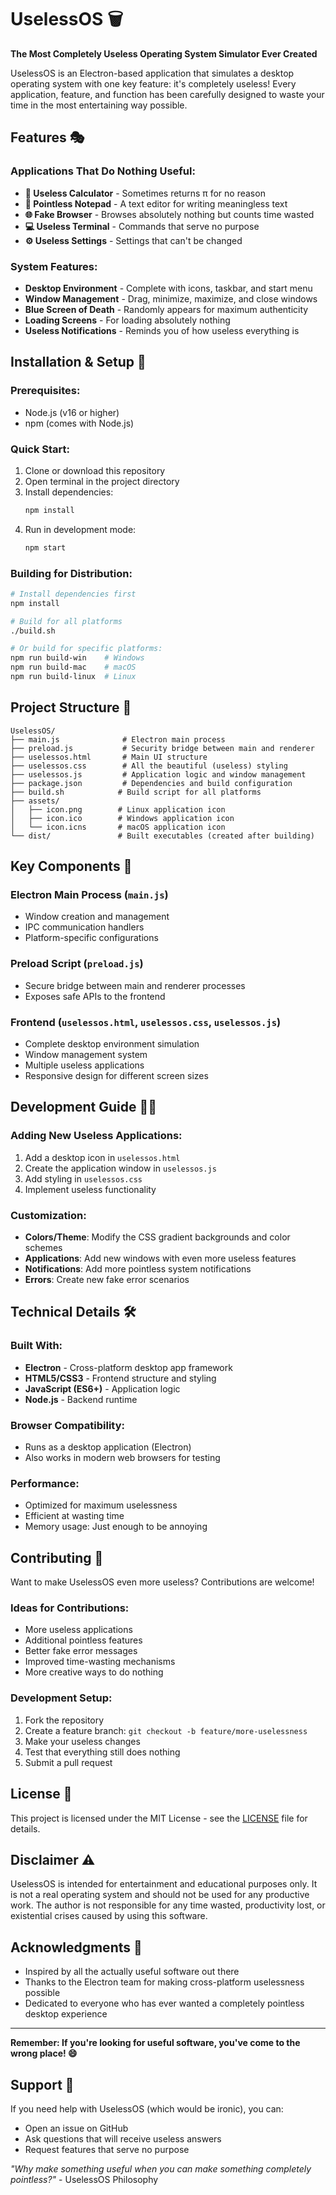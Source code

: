 # UselessOS 🗑️

**The Most Completely Useless Operating System Simulator Ever Created**

UselessOS is an Electron-based application that simulates a desktop operating system with one key feature: it's completely useless! Every application, feature, and function has been carefully designed to waste your time in the most entertaining way possible.

## Features 🎭

### Applications That Do Nothing Useful:
- **🧮 Useless Calculator** - Sometimes returns π for no reason
- **📝 Pointless Notepad** - A text editor for writing meaningless text
- **🌐 Fake Browser** - Browses absolutely nothing but counts time wasted
- **💻 Useless Terminal** - Commands that serve no purpose
- **⚙️ Useless Settings** - Settings that can't be changed

### System Features:
- **Desktop Environment** - Complete with icons, taskbar, and start menu
- **Window Management** - Drag, minimize, maximize, and close windows
- **Blue Screen of Death** - Randomly appears for maximum authenticity
- **Loading Screens** - For loading absolutely nothing
- **Useless Notifications** - Reminds you of how useless everything is

## Installation & Setup 🚀

### Prerequisites:
- Node.js (v16 or higher)
- npm (comes with Node.js)

### Quick Start:
1. Clone or download this repository
2. Open terminal in the project directory
3. Install dependencies:
   ```bash
   npm install
   ```
4. Run in development mode:
   ```bash
   npm start
   ```

### Building for Distribution:
```bash
# Install dependencies first
npm install

# Build for all platforms
./build.sh

# Or build for specific platforms:
npm run build-win    # Windows
npm run build-mac    # macOS
npm run build-linux  # Linux
```

## Project Structure 📁

```
UselessOS/
├── main.js              # Electron main process
├── preload.js           # Security bridge between main and renderer
├── uselessos.html       # Main UI structure
├── uselessos.css        # All the beautiful (useless) styling
├── uselessos.js         # Application logic and window management
├── package.json         # Dependencies and build configuration
├── build.sh            # Build script for all platforms
├── assets/
│   ├── icon.png        # Linux application icon
│   ├── icon.ico        # Windows application icon
│   └── icon.icns       # macOS application icon
└── dist/               # Built executables (created after building)
```

## Key Components 🔧

### Electron Main Process (`main.js`)
- Window creation and management
- IPC communication handlers
- Platform-specific configurations

### Preload Script (`preload.js`)
- Secure bridge between main and renderer processes
- Exposes safe APIs to the frontend

### Frontend (`uselessos.html`, `uselessos.css`, `uselessos.js`)
- Complete desktop environment simulation
- Window management system
- Multiple useless applications
- Responsive design for different screen sizes

## Development Guide 👨‍💻

### Adding New Useless Applications:
1. Add a desktop icon in `uselessos.html`
2. Create the application window in `uselessos.js`
3. Add styling in `uselessos.css`
4. Implement useless functionality

### Customization:
- **Colors/Theme**: Modify the CSS gradient backgrounds and color schemes
- **Applications**: Add new windows with even more useless features
- **Notifications**: Add more pointless system notifications
- **Errors**: Create new fake error scenarios

## Technical Details 🛠️

### Built With:
- **Electron** - Cross-platform desktop app framework
- **HTML5/CSS3** - Frontend structure and styling
- **JavaScript (ES6+)** - Application logic
- **Node.js** - Backend runtime

### Browser Compatibility:
- Runs as a desktop application (Electron)
- Also works in modern web browsers for testing

### Performance:
- Optimized for maximum uselessness
- Efficient at wasting time
- Memory usage: Just enough to be annoying

## Contributing 🤝

Want to make UselessOS even more useless? Contributions are welcome!

### Ideas for Contributions:
- More useless applications
- Additional pointless features
- Better fake error messages
- Improved time-wasting mechanisms
- More creative ways to do nothing

### Development Setup:
1. Fork the repository
2. Create a feature branch: `git checkout -b feature/more-uselessness`
3. Make your useless changes
4. Test that everything still does nothing
5. Submit a pull request

## License 📜

This project is licensed under the MIT License - see the [LICENSE](LICENSE) file for details.

## Disclaimer ⚠️

UselessOS is intended for entertainment and educational purposes only. It is not a real operating system and should not be used for any productive work. The author is not responsible for any time wasted, productivity lost, or existential crises caused by using this software.

## Acknowledgments 🙏

- Inspired by all the actually useful software out there
- Thanks to the Electron team for making cross-platform uselessness possible
- Dedicated to everyone who has ever wanted a completely pointless desktop experience

---

**Remember: If you're looking for useful software, you've come to the wrong place! 😄**

## Support 💬

If you need help with UselessOS (which would be ironic), you can:
- Open an issue on GitHub
- Ask questions that will receive useless answers
- Request features that serve no purpose

*"Why make something useful when you can make something completely pointless?"* - UselessOS Philosophy
